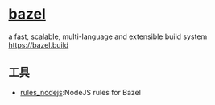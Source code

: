 # [bazel](https://github.com/bazelbuild/bazel)

a fast, scalable, multi-language and extensible build system <https://bazel.build>

## 工具

* [rules_nodejs](https://github.com/bazelbuild/rules_nodejs):NodeJS rules for Bazel
